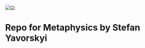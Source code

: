 [![CI](https://github.com/scta-texts/y789tt/actions/workflows/validation.yml/badge.svg?branch=master)](https://github.com/scta-texts/y789tt/actions/workflows/validation.yml)

# Repo for Metaphysics by Stefan Yavorskyi